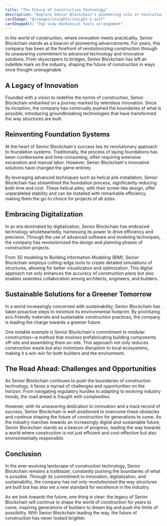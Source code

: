 ```yaml
---
title: "The Future of Construction Technology"
description: "Explore Senior Blockchain's pioneering role in revolutionizing construction through advanced technology and innovative solutions."
cardImage: "@/images/insights/insight-1.avif"
cardImageAlt: "Top view mechanical tools arrangement"
---
```


In the world of construction, where innovation meets practicality, Senior Blockchain stands as a beacon of pioneering advancements. For years, this company has been at the forefront of revolutionizing construction through its unwavering commitment to advanced technology and innovative solutions. From skyscrapers to bridges, Senior Blockchain has left an indelible mark on the industry, shaping the future of construction in ways once thought unimaginable.

## A Legacy of Innovation

Founded with a vision to redefine the norms of construction, Senior Blockchain embarked on a journey marked by relentless innovation. Since its inception, the company has continually pushed the boundaries of what is possible, introducing groundbreaking technologies that have transformed the way structures are built.

## Reinventing Foundation Systems

At the heart of Senior Blockchain's success lies its revolutionary approach to foundation systems. Traditionally, the process of laying foundations has been cumbersome and time-consuming, often requiring extensive excavation and manual labor. However, Senior Blockchain's innovative solutions have changed the game entirely.

By leveraging advanced techniques such as helical pile installation, Senior Blockchain has streamlined the foundation process, significantly reducing both time and cost. These helical piles, with their screw-like design, offer unparalleled stability and can be installed with remarkable efficiency, making them the go-to choice for projects of all sizes.

## Embracing Digitalization

In an era dominated by digitalization, Senior Blockchain has embraced technology wholeheartedly, harnessing its power to drive efficiency and precision. Through the use of advanced software and modeling techniques, the company has revolutionized the design and planning phases of construction projects.

From 3D modeling to Building Information Modeling (BIM), Senior Blockchain employs cutting-edge tools to create detailed simulations of structures, allowing for better visualization and optimization. This digital approach not only enhances the accuracy of construction plans but also enables seamless collaboration among architects, engineers, and builders.

## Sustainable Solutions for a Greener Tomorrow

In a world increasingly concerned with sustainability, Senior Blockchain has taken proactive steps to minimize its environmental footprint. By prioritizing eco-friendly materials and sustainable construction practices, the company is leading the charge towards a greener future.

One notable example is Senior Blockchain's commitment to modular construction—a method that involves prefabricating building components off-site and assembling them on-site. This approach not only reduces construction waste but also minimizes disruption to local ecosystems, making it a win-win for both builders and the environment.

## The Road Ahead: Challenges and Opportunities

As Senior Blockchain continues to push the boundaries of construction technology, it faces a myriad of challenges and opportunities on the horizon. From navigating regulatory hurdles to adapting to evolving industry trends, the road ahead is fraught with complexities.

However, with its unwavering dedication to innovation and a track record of success, Senior Blockchain is well-positioned to overcome these obstacles and continue shaping the future of construction for generations to come. As the industry marches towards an increasingly digital and sustainable future, Senior Blockchain stands as a beacon of progress, leading the way towards a world where construction is not just efficient and cost-effective but also environmentally responsible.

## Conclusion

In the ever-evolving landscape of construction technology, Senior Blockchain remains a trailblazer, constantly pushing the boundaries of what is possible. Through its commitment to innovation, digitalization, and sustainability, the company has not only revolutionized the way structures are built but has also set a new standard for excellence in the industry.

As we look towards the future, one thing is clear: the legacy of Senior Blockchain will continue to shape the world of construction for years to come, inspiring generations of builders to dream big and push the limits of possibility. With Senior Blockchain leading the way, the future of construction has never looked brighter.
